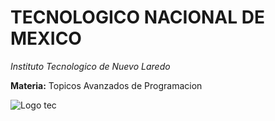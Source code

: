# TECNOLOGICO NACIONAL DE MEXICO
*Instituto Tecnologico de Nuevo Laredo*  
  
**Materia:** Topicos Avanzados de Programacion
  
  ![Logo tec](https://www.google.com/url?sa=i&url=https%3A%2F%2Fwww.facebook.com%2FDeportesTecLaredo%2F&psig=AOvVaw3HcMGixQZo0dGKT42uUM3g&ust=1631375429599000&source=images&cd=vfe&ved=0CAkQjRxqFwoTCMC90vvg9PICFQAAAAAdAAAAABAQ)